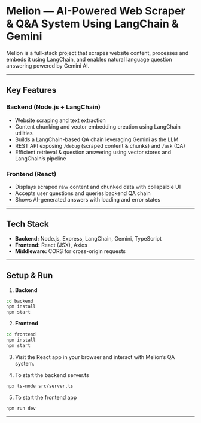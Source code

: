 # Melion — AI-Powered Web Scraper & Q&A System Using LangChain & Gemini

Melion is a full-stack project that scrapes website content, processes and embeds it using LangChain, and enables natural language question answering powered by Gemini AI.

---

## Key Features

### Backend (Node.js + LangChain)

- Website scraping and text extraction
- Content chunking and vector embedding creation using LangChain utilities
- Builds a LangChain-based QA chain leveraging Gemini as the LLM
- REST API exposing `/debug` (scraped content & chunks) and `/ask` (QA)
- Efficient retrieval & question answering using vector stores and LangChain’s pipeline

### Frontend (React)

- Displays scraped raw content and chunked data with collapsible UI
- Accepts user questions and queries backend QA chain
- Shows AI-generated answers with loading and error states

---

## Tech Stack

- **Backend:** Node.js, Express, LangChain, Gemini, TypeScript
- **Frontend:** React (JSX), Axios
- **Middleware:** CORS for cross-origin requests

---

## Setup & Run

1. **Backend**

```bash
cd backend
npm install
npm start
````

2. **Frontend**

```bash
cd frontend
npm install
npm start
```

3. Visit the React app in your browser and interact with Melion’s QA system.

4. To start the backend server.ts 
```bash
npx ts-node src/server.ts
```
5. To start the frontend app
```
npm run dev
```
---